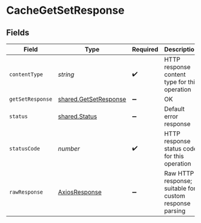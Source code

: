 # CacheGetSetResponse


## Fields

| Field                                                                 | Type                                                                  | Required                                                              | Description                                                           |
| --------------------------------------------------------------------- | --------------------------------------------------------------------- | --------------------------------------------------------------------- | --------------------------------------------------------------------- |
| `contentType`                                                         | *string*                                                              | :heavy_check_mark:                                                    | HTTP response content type for this operation                         |
| `getSetResponse`                                                      | [shared.GetSetResponse](../../../sdk/models/shared/getsetresponse.md) | :heavy_minus_sign:                                                    | OK                                                                    |
| `status`                                                              | [shared.Status](../../../sdk/models/shared/status.md)                 | :heavy_minus_sign:                                                    | Default error response                                                |
| `statusCode`                                                          | *number*                                                              | :heavy_check_mark:                                                    | HTTP response status code for this operation                          |
| `rawResponse`                                                         | [AxiosResponse](https://axios-http.com/docs/res_schema)               | :heavy_minus_sign:                                                    | Raw HTTP response; suitable for custom response parsing               |